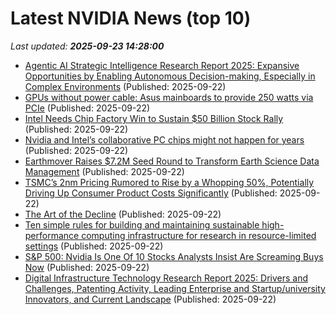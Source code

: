 # Latest NVIDIA News (top 10)
_Last updated: **2025-09-23 14:28:00**_

- [Agentic AI Strategic Intelligence Research Report 2025: Expansive Opportunities by Enabling Autonomous Decision-making, Especially in Complex Environments](https://www.globenewswire.com/news-release/2025/09/22/3154054/28124/en/Agentic-AI-Strategic-Intelligence-Research-Report-2025-Expansive-Opportunities-by-Enabling-Autonomous-Decision-making-Especially-in-Complex-Environments.html) (Published: 2025-09-22)
- [GPUs without power cable: Asus mainboards to provide 250 watts via PCIe](https://www.notebookcheck.net/GPUs-without-power-cable-Asus-mainboards-to-provide-250-watts-via-PCIe.1121008.0.html) (Published: 2025-09-22)
- [Intel Needs Chip Factory Win to Sustain $50 Billion Stock Rally](https://biztoc.com/x/66507004e70a662d) (Published: 2025-09-22)
- [Nvidia and Intel’s collaborative PC chips might not happen for years](https://www.pcworld.com/article/2915876/nvidia-and-intels-collaborative-pc-chips-might-not-happen-for-years.html) (Published: 2025-09-22)
- [Earthmover Raises $7.2M Seed Round to Transform Earth Science Data Management](https://financialpost.com/pmn/business-wire-news-releases-pmn/earthmover-raises-7-2m-seed-round-to-transform-earth-science-data-management) (Published: 2025-09-22)
- [TSMC’s 2nm Pricing Rumored to Rise by a Whopping 50%, Potentially Driving Up Consumer Product Costs Significantly](https://wccftech.com/tsmc-2nm-pricing-rumored-to-rise-by-a-whopping-50/) (Published: 2025-09-22)
- [The Art of the Decline](https://www.theatlantic.com/international/archive/2025/09/trump-foreign-policy/684294/) (Published: 2025-09-22)
- [Ten simple rules for building and maintaining sustainable high-performance computing infrastructure for research in resource-limited settings](https://journals.plos.org/ploscompbiol/article?id=10.1371/journal.pcbi.1013481) (Published: 2025-09-22)
- [S&P 500: Nvidia Is One Of 10 Stocks Analysts Insist Are Screaming Buys Now](https://biztoc.com/x/93df95dede0acbd4) (Published: 2025-09-22)
- [Digital Infrastructure Technology Research Report 2025: Drivers and Challenges, Patenting Activity, Leading Enterprise and Startup/university Innovators, and Current Landscape](https://www.globenewswire.com/news-release/2025/09/22/3154017/28124/en/Digital-Infrastructure-Technology-Research-Report-2025-Drivers-and-Challenges-Patenting-Activity-Leading-Enterprise-and-Startup-university-Innovators-and-Current-Landscape.html) (Published: 2025-09-22)
